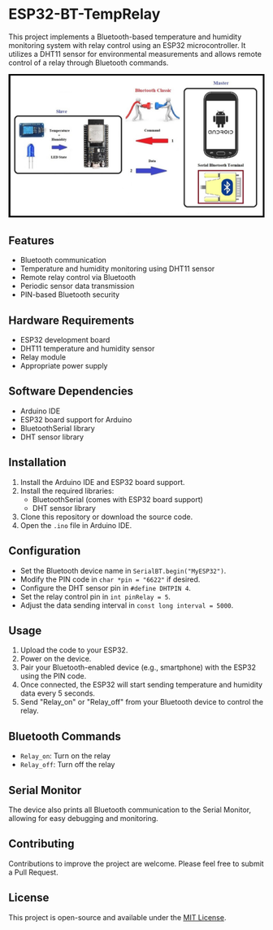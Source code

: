 # ESP32-BT-TempRelay

This project implements a Bluetooth-based temperature and humidity monitoring system with relay control using an ESP32 microcontroller. It utilizes a DHT11 sensor for environmental 
measurements and allows remote control of a relay through Bluetooth commands.

![Alt text](Scenario.jpg)

## Features

- Bluetooth communication
- Temperature and humidity monitoring using DHT11 sensor
- Remote relay control via Bluetooth
- Periodic sensor data transmission
- PIN-based Bluetooth security

## Hardware Requirements

- ESP32 development board
- DHT11 temperature and humidity sensor
- Relay module
- Appropriate power supply

## Software Dependencies

- Arduino IDE
- ESP32 board support for Arduino
- BluetoothSerial library
- DHT sensor library

## Installation

1. Install the Arduino IDE and ESP32 board support.
2. Install the required libraries:
   - BluetoothSerial (comes with ESP32 board support)
   - DHT sensor library
3. Clone this repository or download the source code.
4. Open the `.ino` file in Arduino IDE.

## Configuration

- Set the Bluetooth device name in `SerialBT.begin("MyESP32")`.
- Modify the PIN code in `char *pin = "6622"` if desired.
- Configure the DHT sensor pin in `#define DHTPIN 4`.
- Set the relay control pin in `int pinRelay = 5`.
- Adjust the data sending interval in `const long interval = 5000`.

## Usage

1. Upload the code to your ESP32.
2. Power on the device.
3. Pair your Bluetooth-enabled device (e.g., smartphone) with the ESP32 using the PIN code.
4. Once connected, the ESP32 will start sending temperature and humidity data every 5 seconds.
5. Send "Relay_on" or "Relay_off" from your Bluetooth device to control the relay.

## Bluetooth Commands

- `Relay_on`: Turn on the relay
- `Relay_off`: Turn off the relay

## Serial Monitor

The device also prints all Bluetooth communication to the Serial Monitor, allowing for easy debugging and monitoring.

## Contributing

Contributions to improve the project are welcome. Please feel free to submit a Pull Request.

## License

This project is open-source and available under the [MIT License](LICENSE).
